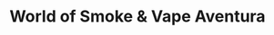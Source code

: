 ---
title: "World of Smoke & Vape Aventura"
url: /aventura/world-of-smoke-und-vape-aventura/
shop: E-Zigaretten
---